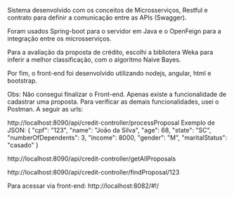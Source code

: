 Sistema desenvolvido com os conceitos de Microsserviços, Restful e contrato para definir a comunicação entre as APIs (Swagger).

Foram usados Spring-boot para o servidor em Java e o OpenFeign para a integração entre os microsserviços.

Para a avaliação da proposta de crédito, escolhi a bibliotera Weka para inferir a melhor classificação, com o algoritmo Naive Bayes.

Por fim, o front-end foi desenvolvido utilizando nodejs, angular, html e bootstrap.

Obs: Não consegui finalizar o Front-end. Apenas existe a funcionalidade de cadastrar uma proposta. Para verificar as demais funcionalidades, usei o Postman. A seguir as urls:

http://localhost:8090/api/credit-controller/processProposal
Exemplo de JSON:
{
	"cpf": "123",
	"name": "João da Silva",
	"age": 68,
	"state": "SC",
	"numberOfDependents": 3,
	"income": 8000,
	"gender": "M",
	"maritalStatus": "casado"
}

http://localhost:8090/api/credit-controller/getAllProposals

http://localhost:8090/api/credit-controller/findProposal/123


Para acessar via front-end:
http://localhost:8082/#!/
